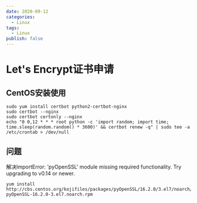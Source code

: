 ```yaml
---
date: 2020-09-12
categories:
  - Linux
tags:
  - Linux
publish: false
---
```


# Let's Encrypt证书申请

## CentOS安装使用

```shell
sudo yum install certbot python2-certbot-nginx
sudo certbot --nginx
sudo certbot certonly --nginx
echo "0 0,12 * * * root python -c 'import random; import time; time.sleep(random.random() * 3600)' && certbot renew -q" | sudo tee -a /etc/crontab > /dev/null
```

## 问题

解决ImportError: 'pyOpenSSL' module missing required functionality. Try upgrading to v0.14 or newer.

```shell
yum install http://cbs.centos.org/kojifiles/packages/pyOpenSSL/16.2.0/3.el7/noarch/python2-pyOpenSSL-16.2.0-3.el7.noarch.rpm
```
